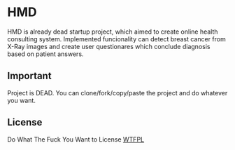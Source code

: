 # HMD

HMD is already dead startup project, which aimed to create online health consulting system. Implemented funcionality can detect breast cancer from X-Ray images and create user questionares which conclude diagnosis based on patient answers.

## Important 

Project is DEAD. You can clone/fork/copy/paste the project and do whatever you want.

## License
Do What The Fuck You Want to License 
[WTFPL](https://wtfpl.net/)

